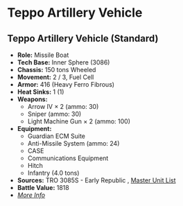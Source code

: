 # Teppo Artillery Vehicle 

## Teppo Artillery Vehicle (Standard) 

- **Role:** Missile Boat 
- **Tech Base:** Inner Sphere (3086) 
- **Chassis:** 150 tons Wheeled 
- **Movement:** 2 / 3, Fuel Cell 
- **Armor:** 416 (Heavy Ferro Fibrous) 
- **Heat Sinks:** 1 (1) 
- **Weapons:** 
  - Arrow IV × 2 (ammo: 30) 
  - Sniper (ammo: 30) 
  - Light Machine Gun × 2 (ammo: 100) 
- **Equipment:** 
  - Guardian ECM Suite 
  - Anti-Missile System (ammo: 24) 
  - CASE 
  - Communications Equipment 
  - Hitch 
  - Infantry (4.0 tons) 
- **Sources:** TRO 3085S - Early Republic , [Master Unit List](http://masterunitlist.info/Unit/Details/5207/teppo-artillery-vehicle-standard) 
- **Battle Value:** 1818 
- [*More Info*](teppo_artillery_vehicle/teppo_artillery_vehicle_standard.md) 

